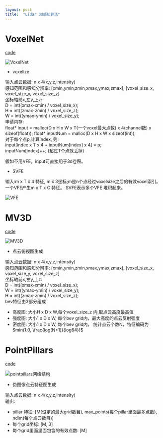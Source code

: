 ```yaml
---
layout: post
title:  "Lidar 3d感知算法"
---
```


# VoxelNet
[code](https://github.com/skyhehe123/VoxelNet-pytorch/tree/master)

![VoxelNet](https://pic3.zhimg.com/80/v2-2e55b709d1ac7b37a3fdf04abe826a2e_720w.webp "VoxelNet网络结构")
- voxelize

输入点云数据: n x 4(x,y,z,intensity)  
感知范围和感知分辨率: [xmin,ymin,zmin,xmax,ymax,zmax], [voxel_size_x, voxel_size_y, voxel_size_z]  
坐标轴前x,左y,上z:  
D = int((xmax-xmin) / voxel_size_x);  
H = int((zmax-zmin) / voxel_size_z);  
W = int((ymax-ymin) / voxel_size_y);  
申请内存:  
float* input = malloc(D x H x W x T(一个voxel最大点数) x 4(channel数) x sizeof(float));
float* inputNum = malloc(D x H x W x sizeof(int));  
对于每个点p,计算index, 则:  
input[index x T x 4 + inputNum[index] x 4] = p;  
inputNum[index]++; (超过T个点就丢掉)  

假如不用VFE，input可直接用于3d卷积。


- SVFE

输入:m x T x 4 特征, m x 3坐标;m是n个点经过voxelsize之后的有效voxel索引。
一个VFE产生m x T x C 特征。
SVFE表示多个VFE 堆积起来。

![VFE](https://pic2.zhimg.com/80/v2-c672c5e095b09499f05dc10ccf57b2c5_720w.webp "")


# MV3D
[code](https://github.com/bostondiditeam/MV3D/tree/master)

![MV3D](https://pic2.zhimg.com/80/v2-5f870476bdcfa090ef772a4b9fb8c225_720w.webp "")

- 点云俯视图生成

输入点云数据: n x 4(x,y,z,intensity)  
感知范围和感知分辨率: [xmin,ymin,zmin,xmax,ymax,zmax], [voxel_size_x, voxel_size_y, voxel_size_z]  
坐标轴前x,左y,上z:  
D = int((xmax-xmin) / voxel_size_x);  
W = int((ymax-ymin) / voxel_size_y);  
H = int((zmax-zmin) / voxel_size_z);  
bev特征由3部分组成
- 高度图: 大小H x D x W,每个voxel_size_z 内,取点云高度最高值  
- 强度图: 大小1 x D x W, 每个bev grid内，最大高度的点云反射强度  
- 密度图: 大小1 x D x W, 每个bev grid内， 统计点云个数N，特征编码为$min(1.0, \frac{log(N+1)}{log64})$



# PointPillars
[code](https://github.com/SmallMunich/nutonomy_pointpillars/tree/master)

![pointpillars网络结构](https://pic2.zhimg.com/80/v2-d15befd8e627a5b087d11ae49f46a7f9_720w.webp "pointpillars网络结构")

- 伪图像点云特征图生成

输入点云数据: n x 4(x,y,z,intensity)  
输出:
- pillar 特征: [M(设定的最大grid数目), max_points(每个pillar里面最多点数), ndim(每个点云数目)]
- 每个grid坐标: [M, 3]
- 每个grid里面里面包含的有效点数: [M]
